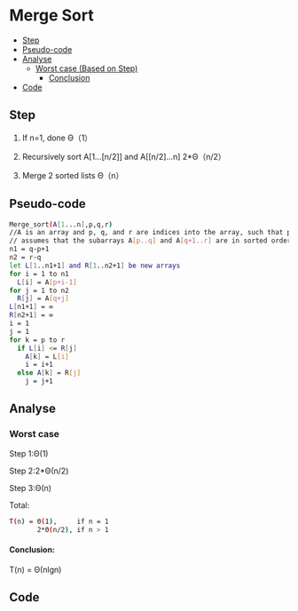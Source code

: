 
# Merge Sort
- [Step](#Step)
- [Pseudo-code](#Pseudo-code)
- [Analyse](#Analyse)
  - [Worst case (Based on Step)](#Worst-case)
    - [Conclusion](#Conclusion)
- [Code](#Code)
## Step
1.	If n=1, done  Θ（1）

2.	Recursively sort A[1…[n/2]] and A[[n/2]…n] 2*Θ（n/2）

3.	Merge 2 sorted lists Θ（n）
	
## Pseudo-code
```bash
Merge_sort(A[1...n],p,q,r)
//A is an array and p, q, and r are indices into the array, such that p <= q < r
// assumes that the subarrays A[p..q] and A[q+1..r] are in sorted order.
n1 = q-p+1
n2 = r-q
let L[1..n1+1] and R[1..n2+1] be new arrays
for i = 1 to n1
  L[i] = A[p+i-1]
for j = 1 to n2
  R[j] = A[q+j]
L[n1+1] = ∞
R[n2+1] = ∞
i = 1
j = 1
for k = p to r
  if L[i] <= R[j]
    A[k] = L[i]
    i = i+1
  else A[k] = R[j]
    j = j+1
```
## Analyse

### Worst case
	
Step 1:Θ(1)

Step 2:2*Θ(n/2)

Step 3:Θ(n)

Total: 
```bash
T(n) = Θ(1),     if n = 1
       2*Θ(n/2), if n > 1
```
#### Conclusion:
T(n) = Θ(nlgn)

## Code
```bash
```

